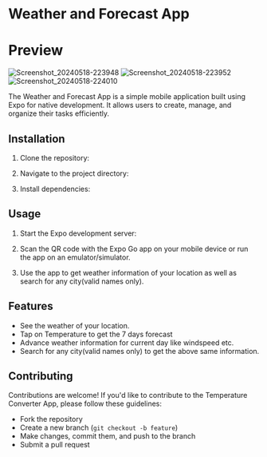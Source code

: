# Weather and Forecast App

# Preview 
![Screenshot_20240518-223948](https://github.com/harishakaharu/weather_Native/assets/92537253/f90ad7b0-7e21-4620-a39b-c695fad53061)
![Screenshot_20240518-223952](https://github.com/harishakaharu/weather_Native/assets/92537253/b1da922d-3d29-4549-89ff-361003e10c51)
![Screenshot_20240518-224010](https://github.com/harishakaharu/weather_Native/assets/92537253/2836d144-27d3-40ae-be79-e81ae70f7b2a)


The Weather and Forecast App is a simple mobile application built using Expo for native development. It allows users to create, manage, and organize their tasks efficiently.

## Installation

1. Clone the repository:

2. Navigate to the project directory:

3. Install dependencies:

## Usage

1. Start the Expo development server:

2. Scan the QR code with the Expo Go app on your mobile device or run the app on an emulator/simulator.

3. Use the app to get weather information of your location as well as search for any city(valid names only).

## Features

- See the weather of your location.
- Tap on Temperature to get the 7 days forecast
- Advance weather information for current day like windspeed etc.
- Search for any city(valid names only) to get the above same information.

## Contributing

Contributions are welcome! If you'd like to contribute to the Temperature Converter App, please follow these guidelines:

- Fork the repository
- Create a new branch (`git checkout -b feature`)
- Make changes, commit them, and push to the branch
- Submit a pull request
